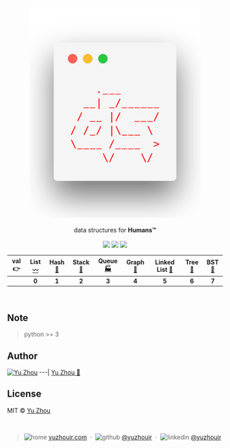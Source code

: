 <h3 style="text-align:center;font-weight: 300;" align="center">
  <img src="/public/logo.png" width="400px">
</h3>


<p align="center">
  data structures for <b>Humans™</b>

  <br/>
  <br/>
  <img src="https://forthebadge.com/images/badges/built-with-love.svg" width="87px">
  <img src="https://forthebadge.com/images/badges/made-with-python.svg" width="130px">
  <img src="https://img.shields.io/badge/downloads-0k-yellow.svg?style=flat-square">

</p>

|val 👉|  List [:wavy_dash:](#list-:wavy_dash:) | Hash [:book: ](#hash-:book: ) | Stack [:cake: ](#stack-:cake: ) | Queue [:factory: ](#queue-:factory: ) | Graph [:foggy:	](#graph-:foggy:	) |  Linked List  [:link: ](#linkedlist-:link: ) | Tree [:palm_tree: ](tree-:palm_tree: ) | BST [:deciduous_tree: ](#bst-:deciduous_tree: )
| :--------: | :--------: |  :--------: |  :--------: |  :--------: | :---------: | :---------:| :---------: | :-------: |
|| **0** | **1** | **2** | **3** | **4** | **5** | **6** | **7** |


</br>



<!-- ## Dependencies -->

## Note

> python >= 3

## Author
[![Yu Zhou](https://avatars3.githubusercontent.com/u/6414741?s=100&v=4)](http://yuzhoujr.com)
---|
[Yu Zhou :rocket:](http://yuzhoujr.com)


## License

MIT © [Yu Zhou](http://yuzhoujr.com)


<br/>

<!-- FOSSA here maybe -->


> ![home](http://yuzhoujr.com/legacy/emoji/home.svg)
[yuzhoujr.com](http://www.yuzhoujr.com) &nbsp;&middot;&nbsp;
> ![github](http://yuzhoujr.com/legacy/emoji/github.svg)  [@yuzhoujr](https://github.com/yuzhoujr) &nbsp;&middot;&nbsp;
> ![linkedin](http://yuzhoujr.com/legacy/emoji/linkedin.svg)  [@yuzhoujr](https://linkedin.com/in/yuzhoujr)
